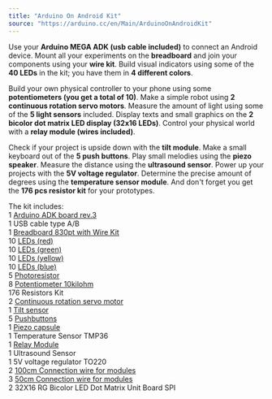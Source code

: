 ```yaml
---
title: "Arduino On Android Kit"
source: "https://arduino.cc/en/Main/ArduinoOnAndroidKit"
---
```


Use your **Arduino MEGA ADK (usb cable included)** to connect an Android device. Mount all your experiments on the **breadboard** and join your components using your **wire kit**. Build visual indicators using some of the **40 LEDs** in the kit; you have them in **4 different colors**. 

Build your own physical controller to your phone using some **potentiometers (you get a total of 10)**. Make a simple robot using **2 continuous rotation servo motors**. Measure the amount of light using some of the **5 light sensors** included. Display texts and small graphics on the **2 bicolor dot matrix LED display (32x16 LEDs)**. Control your physical world with a **relay module (wires included)**. 

Check if your project is upside down with the **tilt module**. Make a small keyboard out of the **5 push buttons**. Play small melodies using the **piezo speaker**. Measure the distance using the **ultrasound sensor**. Power up your projects with the **5V voltage regulator**. Determine the precise amount of degrees using the **temperature sensor module**. And don't forget you get the **176 pcs resistor kit** for your prototypes.

The kit includes:  
1 [Arduino ADK board rev.3](https://docs.arduino.cc/retired/boards/arduino-mega-adk-rev3)  
1 USB cable type A/B  
1 [Breadboard 830pt with Wire Kit](http://store.arduino.cc/ww/index.php?main%5Fpage=product%5Finfo&cPath=6%5F32&products%5Fid=25)  
10 [LEDs (red)](http://arduino.cc/documents/datasheets/LEDR-L-7113ID-12V%28Ver1287713938.7%29.pdf)  
10 [LEDs (green)](http://arduino.cc/documents/datasheets/LEDG-L-7113GT%28Ver1286952261.13%29.pdf)  
10 [LEDs (yellow)](http://arduino.cc/documents/datasheets/LEDY-L-7113YT.pdf)  
10 [LEDs (blue)](http://arduino.cc/documents/datasheets/LEDB-L-53MBDL.pdf)  
5 [Photoresistor](http://arduino.cc/documents/datasheets/LDR-VT90N2.pdf)  
8 [Potentiometer 10kilohm](http://arduino.cc/documents/datasheets/ACP%5Fpotentiometers.pdf)  
176 Resistors Kit  
2 [Continuous rotation servo motor](http://store.arduino.cc/it/index.php?main%5Fpage=product%5Finfo&cPath=16%5F20&products%5Fid=177)  
1 [Tilt sensor](http://store.arduino.cc/it/index.php?main%5Fpage=product%5Finfo&cPath=16%5F19&products%5Fid=116)  
5 [Pushbuttons](http://arduino.cc/documents/datasheets/Button.pdf)  
1 [Piezo capsule](http://arduino.cc/documents/datasheets/PIEZO-PKM22EPPH4001-BO.pdf)  
1 Temperature Sensor TMP36  
1 [Relay Module](http://store.arduino.cc/it/index.php?main%5Fpage=product%5Finfo&cPath=16&products%5Fid=113)  
1 Ultrasound Sensor  
1 5V voltage regulator TO220  
2 [100cm Connection wire for modules](http://store.arduino.cc/it/index.php?main%5Fpage=product%5Finfo&cPath=16&products%5Fid=118)  
3 [50cm Connection wire for modules](http://store.arduino.cc/it/index.php?main%5Fpage=product%5Finfo&cPath=16&products%5Fid=120)  
2 32X16 RG Bicolor LED Dot Matrix Unit Board SPI